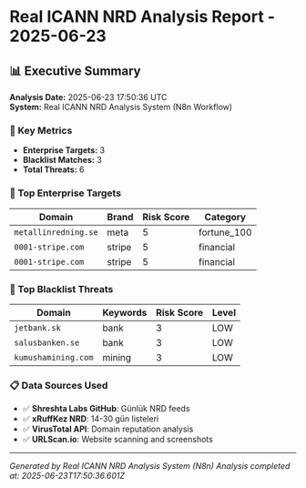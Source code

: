 # Real ICANN NRD Analysis Report - 2025-06-23

## 📊 Executive Summary

**Analysis Date:** 2025-06-23 17:50:36 UTC  
**System:** Real ICANN NRD Analysis System (N8n Workflow)

### 🎯 Key Metrics
- **Enterprise Targets:** 3
- **Blacklist Matches:** 3
- **Total Threats:** 6

### 🎯 Top Enterprise Targets

| Domain | Brand | Risk Score | Category |
|--------|-------|------------|----------|
| `metallinredning.se` | meta | 5 | fortune_100 |
| `0001-stripe.com` | stripe | 5 | financial |
| `0001-stripe.com` | stripe | 5 | financial |

### 🚨 Top Blacklist Threats

| Domain | Keywords | Risk Score | Level |
|--------|----------|------------|-------|
| `jetbank.sk` | bank | 3 | LOW |
| `salusbanken.se` | bank | 3 | LOW |
| `kumushamining.com` | mining | 3 | LOW |

### 📋 Data Sources Used
- ✅ **Shreshta Labs GitHub**: Günlük NRD feeds
- ✅ **xRuffKez NRD**: 14-30 gün listeleri  
- ✅ **VirusTotal API**: Domain reputation analysis
- ✅ **URLScan.io**: Website scanning and screenshots

---
*Generated by Real ICANN NRD Analysis System (N8n)*
*Analysis completed at: 2025-06-23T17:50:36.601Z*